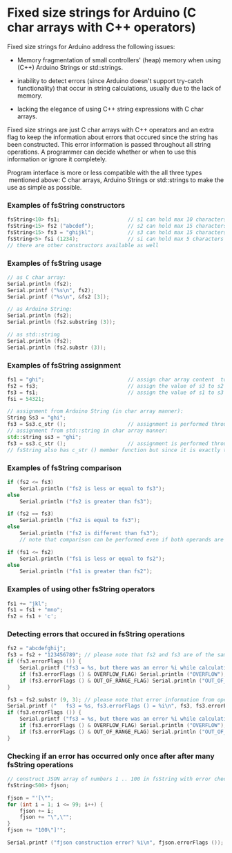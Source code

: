 # Fixed size strings for Arduino (C char arrays with C++ operators)


Fixed size strings for Arduino address the following issues:

- Memory fragmentation of small controllers' (heap) memory when using (C++) Arduino Strings or std::strings.

- inability to detect errors (since Arduino doesn't support try-catch functionality) that occur in string calculations, usually due to the lack of memory.

- lacking the elegance of using C++ string expressions with C char arrays.

Fixed size strings are just C char arrays with C++ operators and an extra flag to keep the information about errors that occured since the string has been constructed. This error information is passed throughout all string operations. A programmer can decide whether or when to use this information or ignore it completely.

Program interface is more or less compatible with the all three types  mentioned above: C char arrays, Arduino Strings or std::strings to make the use as simple as possible.


### Examples of fsString constructors

```C++
fsString<10> fs1;                      // s1 can hold max 10 characters and is empty when constructed
fsString<15> fs2 ("abcdef");           // s2 can hold max 15 characters and is initialized with "abc" value
fsString<15> fs3 = "ghijkl";           // s3 can hold max 15 characters and is assigned "def" value after construction
fsString<5> fsi (1234);                // si can hold max 5 characters and is assigned "1234" value (converted from int)
// there are other constructors available as well
```

### Examples of fsString usage
```C++
// as C char array:
Serial.println (fs2);
Serial.printf ("%s\n", fs2);
Serial.printf ("%s\n", &fs2 [3]);

// as Arduino String:
Serial.println (fs2);
Serial.println (fs2.substring (3)); 

// as std::string
Serial.println (fs2);
Serial.println (fs2.substr (3)); 
```

### Examples of fsString assignment
```C++
fs1 = "ghi";                           // assign char array content  to s1
fs2 = fs3;                             // assign the value of s3 to s2 (note that they are of the same type: fsString<15>), beside content the error flags are alos copied
fs3 = fs1;                             // assign the value of s1 to s3 in char array manner, since they are not of the same type (fsString<10> and fsString<15>), so error flags do not get copied!
fsi = 54321;

// assignment from Arduino String (in char array manner):
String Ss3 = "ghi";
fs3 = Ss3.c_str ();                    // assignment is performed through a pointer to char, which Arduino String exposes with c_str () member function
// assignment from std::string in char array manner:
std::string ss3 = "ghi";
fs3 = ss3.c_str ();                    // assignment is performed through a pointer to char, which std::String exposes with c_str () member function
// fsString also has c_str () member function but since it is exactly the same as (char *) operator it is not really needed, so fs3 is exactly the same as fs3.c_str ()
```

### Examples of fsString comparison
```C++
if (fs2 <= fs3)
    Serial.println ("fs2 is less or equal to fs3");
else
    Serial.println ("fs2 is greater than fs3");

if (fs2 == fs3)
    Serial.println ("fs2 is equal to fs3");
else
    Serial.println ("fs2 is different than fs3");
    // note that comparison can be performed even if both operands are not of the same type (fsString<10> and fsString<15>)

if (fs1 <= fs2)
    Serial.println ("fs1 is less or equal to fs2");
else
    Serial.println ("fs1 is greater than fs2");
```

### Examples of using other fsString operators
```C++
fs1 += "jkl";
fs1 = fs1 + "mno";
fs2 = fs1 + 'c'; 
```

### Detecting errors that occured in fsString operations
```C++
fs2 = "abcdefghij";
fs3 = fs2 + "123456789"; // please note that fs2 and fs3 are of the same type! (fsString<15>) and the length exceeds 15 characters
if (fs3.errorFlags ()) {
    Serial.printf ("fs3 = %s, but there was an error %i while calculating its value\n", fs3, fs3.errorFlags ());  // in spite of the error fsString is still fully initialized up to the maximum number of characters it can contain
    if (fs3.errorFlags () & OVERFLOW_FLAG) Serial.println ("OVERFLOW");                                           // if the content should actually be longer than it fits into fsString
    if (fs3.errorFlags () & OUT_OF_RANGE_FLAG) Serial.println ("OUT_OF_RANGE");                                   // if substr or substring addressed non-existing position
}

fs3 = fs2.substr (9, 3); // please note that error information from operands is passed to the result
Serial.printf ("   fs3 = %s, fs3.errorFlags () = %i\n", fs3, fs3.errorFlags ());
if (fs3.errorFlags ()) {
    Serial.printf ("fs3 = %s, but there was an error %i while calculating its value\n", fs3, fs3.errorFlags ());  // in spite of the error fsString is still calculated from the data that is available
    if (fs3.errorFlags () & OVERFLOW_FLAG) Serial.println ("OVERFLOW");                                           // if the content should actually be longer than it fits into fsString
    if (fs3.errorFlags () & OUT_OF_RANGE_FLAG) Serial.println ("OUT_OF_RANGE");                                   // if substr or substring addressed non-existing position
}
```

### Checking if an error has occurred only once after after many fsString operations
```C++
// construct JSON array of numbers 1 .. 100 in fsString with error checking
fsString<500> fjson;

fjson = "'[\"";
for (int i = 1; i <= 99; i++) {
    fjson += i;
    fjson += "\",\"";
}
fjson += "100\"]'";

Serial.printf ("fjson construction error? %i\n", fjson.errorFlags ()); // check success
```
